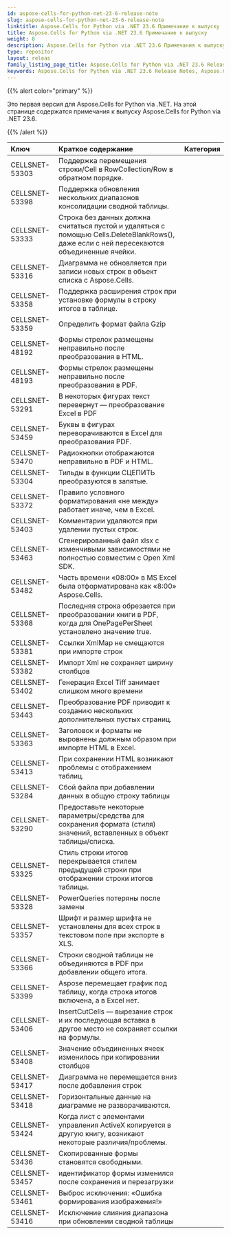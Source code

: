 ```yaml
---
id: aspose-cells-for-python-net-23-6-release-note
slug: aspose-cells-for-python-net-23-6-release-note
linktitle: Aspose.Cells for Python via .NET 23.6 Примечание к выпуску
title: Aspose.Cells for Python via .NET 23.6 Примечание к выпуску
weight: 8
description: Aspose.Cells for Python via .NET 23.6 Примечания к выпуску – последние улучшения, новые функции и исправления.
type: repositor
layout: releas
family_listing_page_title: Aspose.Cells for Python via .NET 23.6 Release Note
keywords: Aspose.Cells for Python via .NET 23.6 Release Notes, Aspose.Cells for Python via .NET 23.6 updates and fixe
---
```

{{% alert color="primary" %}} 

Это первая версия для Aspose.Cells for Python via .NET.
На этой странице содержатся примечания к выпуску Aspose.Cells for Python via .NET 23.6.

{{% /alert %}} 

|**Ключ**|**Краткое содержание**|**Категория**|
| :- | :- | :- |
|CELLSNET-53303|Поддержка перемещения строки/Cell в RowCollection/Row в обратном порядке.|
|CELLSNET-53398|Поддержка обновления нескольких диапазонов консолидации сводной таблицы.|
|CELLSNET-53333|Строка без данных должна считаться пустой и удаляться с помощью Cells.DeleteBlankRows(), даже если с ней пересекаются объединенные ячейки.|
|CELLSNET-53316|Диаграмма не обновляется при записи новых строк в объект списка с Aspose.Cells.|
|CELLSNET-53358|Поддержка расширения строк при установке формулы в строку итогов в таблице.|
|CELLSNET-53359|Определить формат файла Gzip|
|CELLSNET-48192|Формы стрелок размещены неправильно после преобразования в HTML.|
|CELLSNET-48193|Формы стрелок размещены неправильно после преобразования в PDF.|
|CELLSNET-53291|В некоторых фигурах текст перевернут — преобразование Excel в PDF|
|CELLSNET-53459|Буквы в фигурах переворачиваются в Excel для преобразования PDF.|
|CELLSNET-53470| Радиокнопки отображаются неправильно в PDF и HTML.|
|CELLSNET-53304| Тильды в функции СЦЕПИТЬ преобразуются в запятые.|
|CELLSNET-53372|Правило условного форматирования «не между» работает иначе, чем в Excel.|
|CELLSNET-53403|Комментарии удаляются при удалении пустых строк.|
|CELLSNET-53463|Сгенерированный файл xlsx с изменчивыми зависимостями не полностью совместим с Open Xml SDK.|
|CELLSNET-53482|Часть времени «08:00» в MS Excel была отформатирована как «8:00» Aspose.Cells.|
|CELLSNET-53368|Последняя строка обрезается при преобразовании книги в PDF, когда для OnePagePerSheet установлено значение true.|
|CELLSNET-53381| Ссылки XmlMap не смещаются при импорте строк|
|CELLSNET-53382|Импорт Xml не сохраняет ширину столбцов|
|CELLSNET-53402|Генерация Excel Tiff занимает слишком много времени|
|CELLSNET-53443|Преобразование PDF приводит к созданию нескольких дополнительных пустых страниц.|
|CELLSNET-53363|Заголовок и форматы не выровнены должным образом при импорте HTML в Excel.|
|CELLSNET-53413|При сохранении HTML возникают проблемы с отображением таблиц.|
|CELLSNET-53284|Сбой файла при добавлении данных в общую строку таблицы|
|CELLSNET-53290|Предоставьте некоторые параметры/средства для сохранения формата (стиля) значений, вставленных в объект таблицы/списка.|
|CELLSNET-53325|Стиль строки итогов перекрывается стилем предыдущей строки при отображении строки итогов таблицы.|
|CELLSNET-53328|PowerQueries потеряны после замены|
|CELLSNET-53357|Шрифт и размер шрифта не установлены для всех строк в текстовом поле при экспорте в XLS.|
|CELLSNET-53366|Строки сводной таблицы не объединяются в PDF при добавлении общего итога.|
|CELLSNET-53399| Aspose перемещает график под таблицу, когда строка итогов включена, а в Excel нет.|
|CELLSNET-53406|InsertCutCells — вырезание строк и их последующая вставка в другое место не сохраняет ссылки на формулы.|
|CELLSNET-53408|Значение объединенных ячеек изменилось при копировании столбцов|
|CELLSNET-53417|Диаграмма не перемещается вниз после добавления строк|
|CELLSNET-53418|Горизонтальные данные на диаграмме не разворачиваются.|
|CELLSNET-53424|Когда лист с элементами управления ActiveX копируется в другую книгу, возникают некоторые различия/проблемы.|
|CELLSNET-53436|Скопированные формы становятся свободными.|
|CELLSNET-53457|идентификатор формы изменился после сохранения и перезагрузки|
|CELLSNET-53461|Выброс исключения: «Ошибка формирования изображения!»|
|CELLSNET-53416|Исключение слияния диапазона при обновлении сводной таблицы|
